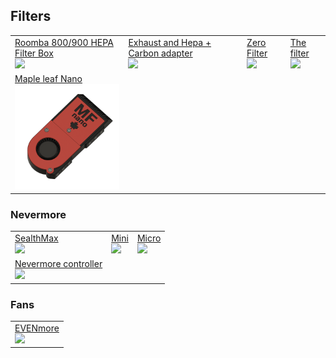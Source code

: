 ## Filters

<table>
  <tr>
    <td><a href="https://www.printables.com/fr/model/551032-voron-24-roomba-800900-hepa-filter-box">Roomba 800/900 HEPA Filter Box</br>
      <img src="https://media.printables.com/media/prints/551032/images/4425915_77a45bcf-4edc-47f9-9f50-3d6053968ec3/thumbs/inside/1280x960/jpg/1.webp" style="width:200px;"/></a></br></td>
    <td><a href="https://www.printables.com/fr/model/582998-voron-24-exhaust-and-hepa-carbon-adapter">Exhaust and Hepa + Carbon adapter</br>
      <img src="https://media.printables.com/media/prints/582998/images/4652693_93fd0459-5c0c-452e-a34b-05567273f489/thumbs/inside/1280x960/jpg/20230914_203520.webp" style="width:200px;"/></a></br></td>
  <td><a href="https://github.com/zruncho3d/zerofilter">Zero Filter</br>
      <img src="https://github.com/zruncho3d/zerofilter/raw/main/Images/iso_black_4.png" style="width:200px;"/></a></br></td>
  <td><a href="https://github.com/nateb16/VoronUsers/tree/master/printer_mods/nateb16/THE_FILTER">The filter</br>
      <img src="https://user-images.githubusercontent.com/40711977/206066938-03294883-fed9-427a-a087-1ac197e6321f.PNG" style="width:200px;"/></a></br></td>
  </tr>
  <tr>
    <td><a href="https://github.com/MapleLeafMakers/MFNano">Maple leaf Nano</br>
      <img src="https://github.com/MapleLeafMakers/MFNano/raw/main/Images/cad.png" style="width:200px;"/></a></br></td>
  </tr>
</table>

### Nevermore
<table>
  <tr>
    <td><a href="https://github.com/nevermore3d/StealthMax">SealthMax</br>
      <img src="https://github.com/nevermore3d/StealthMax/raw/main/assets/renders/sm_300.png" style="width:200px;"/></a></br></td>
    <td><a href="https://github.com/nevermore3d/Nevermore_Mini">Mini</br>
      <img src="https://github.com/nevermore3d/Nevermore_Mini/raw/master/Nevermore_Mini_Electronics_Beta.png" style="width:200px;"/></a></br></td>
    <td><a href="https://github.com/nevermore3d/Nevermore_Micro">Micro</br>
      <img src="https://github.com/nevermore3d/Nevermore_Micro/raw/master/images/nevermore-micro-duo.jpg" style="width:200px;"/></a></br></td>
  </tr>
  <tr>
    <td><a href="https://github.com/SanaaHamel/nevermore-controller">Nevermore controller</br>
      <img src="https://github.com/SanaaHamel/nevermore-controller/raw/main/doc/README-display-UIs.png" style="width:200px;"/></a></br></td>
  </tr>
</table>


### Fans
<table>
  <tr>
    <td><a href="https://www.printables.com/fr/model/964701-evenmore-bed-fans-with-style">EVENmore</br>
      <img src="https://media.printables.com/media/prints/964701/images/7439142_e109dfaa-fc6c-423e-a191-a02b82c09c69_784bb93d-f067-4953-9f5e-3725e4712faa/thumbs/inside/1920x1440/png/evenmore_02.webp" style="width:200px;"/></a></br></td>

  </tr>
 
  
</table>
